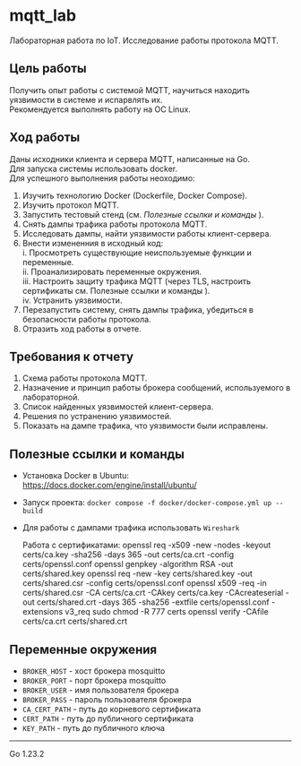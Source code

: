 # mqtt_lab
Лабораторная работа по IoT. Исследование работы протокола MQTT.

## Цель работы
Получить опыт работы с системой MQTT, научиться находить уязвимости в системе и испарвлять их. \
Рекомендуется выполнять работу на ОС Linux.

## Ход работы
Даны исходники клиента и сервера MQTT, написанные на Go. \
Для запуска системы использовать docker. \
Для успешного выполнения работы неоходимо:
1. Изучить технологию Docker (Dockerfile, Docker Compose).
2. Изучить протокол MQTT.
3. Запустить тестовый стенд (см. _Полезные ссылки и команды_ ).
4. Снять дампы трафика работы протокола MQTT.
5. Исследовать дампы, найти уязвимости работы клиент-сервера.
6. Внести измененния в исходный код: \
   i.   Просмотреть существующие неиспользуемые функции и переменные. \
   ii.  Проанализировать переменные окружения. \
   iii. Настроить защиту трафика MQTT (через TLS, настроить сертификаты см. Полезные ссылки и команды ). \
   iv.  Устранить уязвимости. 
7. Перезапустить систему, снять дампы трафика, убедиться в безопасности работы протокола.
8. Отразить ход работы в отчете.


## Требования к отчету
1. Схема работы протокола MQTT.
2. Назначение и принцип работы брокера сообщений, используемого в лабораторной.
3. Список найденных уязвимостей клиент-сервера.
4. Решения по устранению уязвимостей.
5. Показать на дампе трафика, что уязвимости были исправлены.

## Полезные ссылки и команды
- Установка Docker в Ubuntu: https://docs.docker.com/engine/install/ubuntu/
- Запуск проекта: `docker compose -f docker/docker-compose.yml up --build`
- Для работы с дампами трафика использовать `Wireshark`


    Работа с сертификатами:
    openssl req -x509 -new -nodes -keyout certs/ca.key -sha256 -days 365 -out certs/ca.crt -config certs/openssl.conf
    openssl genpkey -algorithm RSA -out certs/shared.key
    openssl req -new -key certs/shared.key -out certs/shared.csr -config certs/openssl.conf
    openssl x509 -req -in certs/shared.csr -CA certs/ca.crt -CAkey certs/ca.key -CAcreateserial -out certs/shared.crt -days 365 -sha256 -extfile certs/openssl.conf -extensions v3_req
    sudo chmod -R 777 certs
    openssl verify -CAfile certs/ca.crt certs/shared.crt

## Переменные окружения
- `BROKER_HOST` - хост брокера mosquitto
- `BROKER_PORT` - порт брокера mosquitto
- `BROKER_USER` - имя пользователя брокера
- `BROKER_PASS` - пароль пользователя брокера
- `CA_CERT_PATH` - путь до корневого сертификата
- `CERT_PATH` - путь до публичного сертификата 
- `KEY_PATH` - путь до публичного ключа

---
Go 1.23.2
